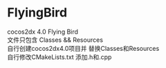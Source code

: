 # FlyingBird
cocos2dx 4.0 Flying Bird  
文件只包含 Classes && Resources  
自行创建cocos2dx4.0项目并 替换Classes和Resources  
自行修改CMakeLists.txt 添加.h和.cpp
